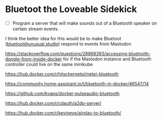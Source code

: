 # Bluetoot the Loveable Sidekick

- [ ] Program a server that will make sounds out of a Bluetooth speaker on certain stream events.

I think the better idea for this would be to make Bluetoot (bluetoot@unusual.studio) respond to events from Mastodon

https://stackoverflow.com/questions/28868393/accessing-bluetooth-dongle-from-inside-docker for if the Mastodon instance and Bluetooth controller could live on the same minikube

https://hub.docker.com/r/hilschernetpi/netpi-bluetooth

https://community.home-assistant.io/t/bluetooth-in-docker/46547/14

https://github.com/kvaps/docker-pulseaudio-bluetooth

https://hub.docker.com/r/cdauth/a2dp-server/

https://hub.docker.com/r/kevineye/airplay-to-bluetooth/
